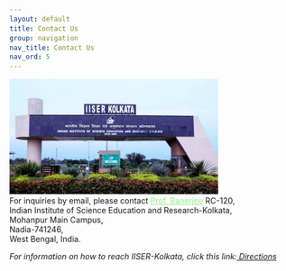 ```yaml
---
layout: default
title: Contact Us
group: navigation
nav_title: Contact Us
nav_ord: 5
---
```

<!--Include image for contact page-->
<div class="images_holder"><img src="images/iiserkol.jpg" alt="">
</div>

<!--Include contact information-->
<div class="box_contact"> 
    <span class="email">For inquiries by email, please contact <a href="people.html" style="color:#90EE90;">Prof. Banerjee</a>
    </span>
    <span class="address">RC-120,<br>Indian Institute of Science Education and Research-Kolkata,<br>Mohanpur Main Campus,<br>Nadia-741246,<br>West Bengal, India.
    </span> 
</div>

<div class="clear">
</div>

<!--Include direction information-->
<span class="par" style="text-align:center;"><i>For information on how to reach IISER-Kolkata, click this link:<i><a target="_blank" title="direct-iiserkol" href="http://www.iiserkol.ac.in/contactus/how-to-reach/93-iiser-k/contact-us"><em> Directions</em></a></i></i></span><i><i></i></i>

